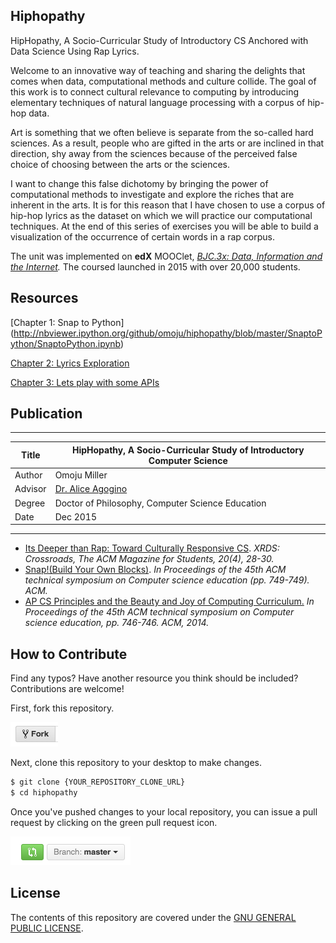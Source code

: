 ## Hiphopathy 

HipHopathy, A Socio-Curricular Study of Introductory CS Anchored with Data Science Using Rap Lyrics.

Welcome to an innovative way of teaching and sharing the delights that comes when data, computational methods and culture collide. The goal of this work is to connect cultural relevance to computing by introducing elementary techniques of natural language processing with a corpus of hip-hop data.

Art is something that we often believe is separate from the so-called hard sciences. As a result, people who are gifted in the arts or are inclined in that direction, shy away from the sciences because of the perceived false choice of choosing between the arts or the sciences.

I want to change this false dichotomy by bringing the power of computational methods to investigate and explore the riches that are inherent in the arts. It is for this reason that I have chosen to use a corpus of hip-hop lyrics as the dataset on which we will practice our computational techniques. At the end of this series of exercises you will be able to build a visualization of the occurrence of certain words in a rap corpus.

The unit was implemented on **edX** MOOClet, *[BJC.3x: Data, Information and the Internet](https://www.edx.org/course/beauty-joy-computing-cs-principles-part-uc-berkeleyx-bjc-3x).* The coursed launched in 2015 with over 20,000 students.


## Resources

[Chapter 1: Snap to Python]
(http://nbviewer.ipython.org/github/omoju/hiphopathy/blob/master/SnaptoPython/SnaptoPython.ipynb)

[Chapter 2: Lyrics Exploration](http://nbviewer.ipython.org/github/omoju/hiphopathy/blob/master/HipHopDataExploration/HipHopDataExploration.ipynb)

[Chapter 3: Lets play with some APIs](http://nbviewer.ipython.org/github/omoju/hiphopathy/blob/master/RapGeniusAPI/RapGeniusAPI.ipynb)

## Publication
-----------------------------------------------------------------------------------
| Title    | HipHopathy, A Socio-Curricular Study of Introductory Computer Science |
| -------- | --------------------------------------------------------------------- |
| Author   | Omoju Miller 							                               |
| Advisor  | [Dr. Alice Agogino][Alice] 					                       |
| Degree   | Doctor of Philosophy, Computer Science Education 	                   |
| Date     | Dec 2015								                               |
------------------------------------------------------------------------------------
[Alice]: http://www.me.berkeley.edu/people/faculty/alice-m-agogino

- [Its Deeper than Rap: Toward Culturally Responsive CS](http://dl.acm.org/citation.cfm?id=2604994). *XRDS: Crossroads, The ACM Magazine for Students, 20(4), 28-30.*
- [Snap!(Build Your Own Blocks)](http://dl.acm.org/citation.cfm?id=2539022). *In Proceedings of the 45th ACM technical symposium on Computer science education (pp. 749-749). ACM.*
- [ AP CS Principles and the Beauty and Joy of Computing Curriculum.](http://dl.acm.org/citation.cfm?id=2539026) *In Proceedings of the 45th ACM technical symposium on Computer science education, pp. 746-746. ACM, 2014.*


## How to Contribute

Find any typos? Have another resource you think should be included? Contributions are welcome!

First, fork this repository.

![Fork Icon](images/fork-icon.png)

Next, clone this repository to your desktop to make changes.

```sh
$ git clone {YOUR_REPOSITORY_CLONE_URL}
$ cd hiphopathy
```

Once you've pushed changes to your local repository, you can issue a pull request by clicking on the green pull request icon.

![Pull Request Icon](images/pull-request-icon.png)


## License

The contents of this repository are covered under the [GNU GENERAL PUBLIC LICENSE](License.md).
